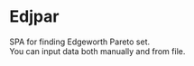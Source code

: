 # Edjpar
SPA for finding Edgeworth Pareto set.<br>
You can input data both manually and from file.<br>
